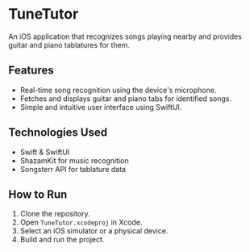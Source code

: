 # TuneTutor

An iOS application that recognizes songs playing nearby and provides guitar and piano tablatures for them.

## Features

*   Real-time song recognition using the device's microphone.
*   Fetches and displays guitar and piano tabs for identified songs.
*   Simple and intuitive user interface using SwiftUI.

## Technologies Used

*   Swift & SwiftUI
*   ShazamKit for music recognition
*   Songsterr API for tablature data

## How to Run

1.  Clone the repository.
2.  Open `TuneTutor.xcodeproj` in Xcode.
3.  Select an iOS simulator or a physical device.
4.  Build and run the project.